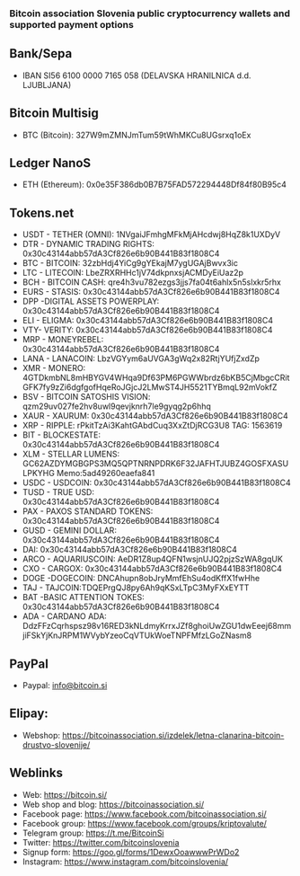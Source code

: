
### Bitcoin association Slovenia public cryptocurrency wallets and supported payment options

## Bank/Sepa

- IBAN SI56 6100 0000 7165 058 (DELAVSKA HRANILNICA d.d. LJUBLJANA)  

## Bitcoin Multisig

- BTC (Bitcoin): 327W9mZMNJmTum59tWhMKCu8UGsrxq1oEx

## Ledger NanoS

- ETH (Ethereum): 0x0e35F386db0B7B75FAD572294448Df84f80B95c4

## Tokens.net

- USDT - TETHER (OMNI):	1NVgaiJFmhgMFkMjAHcdwj8HqZ8k1UXDyV
- DTR - DYNAMIC TRADING RIGHTS:	0x30c43144abb57dA3Cf826e6b90B441B83f1808C4
- BTC - BITCOIN:	32zbHdj4YiCg9gYEkajM7ygUGAjBwvx3ic
- LTC - LITECOIN:	LbeZRXRHHc1jV74dkpnxsjACMDyEiUaz2p
- BCH - BITCOIN CASH:	qre4h3vu782ezgs3jjs7fa04t6ahlx5n5slxkr5rhx
- EURS - STASIS:	0x30c43144abb57dA3Cf826e6b90B441B83f1808C4
- DPP -DIGITAL ASSETS POWERPLAY:	0x30c43144abb57dA3Cf826e6b90B441B83f1808C4
- ELI - ELIGMA:	0x30c43144abb57dA3Cf826e6b90B441B83f1808C4
- VTY- VERITY:	0x30c43144abb57dA3Cf826e6b90B441B83f1808C4
- MRP - MONEYREBEL:	0x30c43144abb57dA3Cf826e6b90B441B83f1808C4
- LANA - LANACOIN:	LbzVGYym6aUVGA3gWq2x82RtjYUfjZxdZp
- XMR - MONERO:	4GTDkmbNL8mHBYGV4WHqa9Df63PM6PGWWbrdz6bKB5CjMbgcCRitGFK7fy9zZi6dgfgofHqeRoJGjcJ2LMwST4JH5521TYBmqL92mVokfZ
- BSV - BITCOIN SATOSHIS VISION:	qzm29uv027fe2hv8uwl9qevjknrh7le9gyqg2p6hhq
- XAUR - XAURUM:	0x30c43144abb57dA3Cf826e6b90B441B83f1808C4
- XRP - RIPPLE:	rPkitTzAi3KahtGAbdCuq3XxZtDjRCG3U8 TAG: 1563619
- BIT - BLOCKESTATE: 	0x30c43144abb57dA3Cf826e6b90B441B83f1808C4
- XLM - STELLAR LUMENS:	GC62AZDYMGBGPS3MQ5QPTNRNPDRK6F32JAFHTJUBZ4GOSFXASULPKYHG Memo:5ad49260eaefa841
- USDC - USDCOIN:	0x30c43144abb57dA3Cf826e6b90B441B83f1808C4
- TUSD - TRUE USD:	0x30c43144abb57dA3Cf826e6b90B441B83f1808C4
- PAX - PAXOS STANDARD TOKENS:	0x30c43144abb57dA3Cf826e6b90B441B83f1808C4
- GUSD - GEMINI DOLLAR:	0x30c43144abb57dA3Cf826e6b90B441B83f1808C4
- DAI:	0x30c43144abb57dA3Cf826e6b90B441B83f1808C4
- ARCO - AQUARIUSCOIN: AeDR1Z8up4QFN1wsjnUJQ2pjzSzWA8gqUK
- CXO - CARGOX: 0x30c43144abb57dA3Cf826e6b90B441B83f1808C4
- DOGE -DOGECOIN: DNCAhupn8obJryMmfEhSu4odKffX1fwHhe
- TAJ - TAJCOIN:TDQEPrgQJ8py6Ah9qKSxLTpC3MyFXxEYTT
- BAT -BASIC ATTENTION TOKES: 0x30c43144abb57dA3Cf826e6b90B441B83f1808C4
- ADA - CARDANO ADA: DdzFFzCqrhspsz98v16RED3kNLdmyKrrxJZf8ghoiUwZGU1dwEeej68mmjiFSkYjKnJRPM1WVybYzeoCqVTUkWoeTNPFMfzLGoZNasm8

## PayPal

- Paypal: info@bitcoin.si

## Elipay: 

- Webshop: https://bitcoinassociation.si/izdelek/letna-clanarina-bitcoin-drustvo-slovenije/

## Weblinks

- Web: https://bitcoin.si/
- Web shop and blog: https://bitcoinassociation.si/ 
- Facebook page: https://www.facebook.com/bitcoinassociation.si/
- Facebook group: https://www.facebook.com/groups/kriptovalute/
- Telegram group: https://t.me/BitcoinSi
- Twitter: https://twitter.com/bitcoinslovenia
- Signup form: https://goo.gl/forms/1DewxOoawwwPrWDo2
- Instagram: https://www.instagram.com/bitcoinslovenia/
